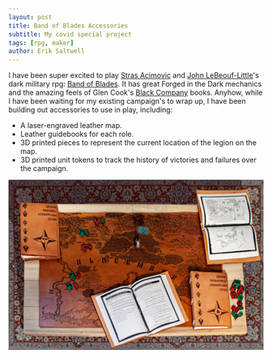 ```yaml
---
layout: post
title: Band of Blades Accessories
subtitle: My covid special project
tags: [rpg, maker]
author: Erik Saltwell
---
```

I have been super excited to play [Stras Acimovic](https://twitter.com/strasa) and [John LeBeouf-Little](https://twitter.com/worldnamer)'s dark military rpg: [Band of Blades](https://offguardgames.com/band-of-blades/). It has great Forged in the Dark mechanics and the amazing feels of Glen Cook's [Black Company](https://www.amazon.com/Chronicles-Black-Company-Glen-Cook/dp/0765319233/) books.  Anyhow, while I have been waiting for my existing campaign's to wrap up, I have been building out accessories to use in play, including:
- A laser-engraved leather map.
- Leather guidebooks for each role.
- 3D printed pieces to represent the current location of the legion on the map.
- 3D printed unit tokens to track the history of victories and failures over the campaign.

![Game Accessories](/assets/img/BoBAccessories.jpg)